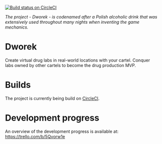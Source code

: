[![Build status on CircleCI](https://circleci.com/gh/timvisee/Dworek.svg?style=svg)](https://circleci.com/gh/timvisee/Dworek)

*The project - Dworek - is codenamed after a Polish alcoholic drink that was extensively used throughout many nights when inventing the game mechanics.*

# Dworek
Create virtual drug labs in real-world locations with your cartel.
Conquer labs owned by other cartels to become the drug production MVP.

# Builds
The project is currently being build on [CircleCI](https://circleci.com/gh/timvisee/Dworek/).

# Development progress
An overview of the development progress is available at: https://trello.com/b/5Qvorw1e
